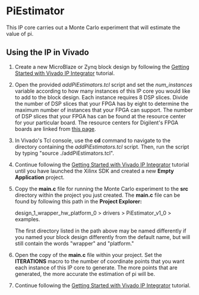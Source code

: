 PiEstimator
============

This IP core carries out a Monte Carlo experiment that will estimate the value
of pi.

Using the IP in Vivado
------------
1. Create a new MicroBlaze or Zynq block design by following the [Getting
Started with Vivado IP Integrator](https://reference.digilentinc.com/vivado/getting-started-with-ipi/start)
tutorial.
2. Open the provided _addPiEstimators.tcl_ script and set the *num_instances*
variable according to how many instances of this IP core you would like to add
to the block design. Each instance requires 8 DSP slices. Divide the number of
DSP slices that your FPGA has by eight to determine the maximum number of
instances that your FPGA can support. The number of DSP slices that your FPGA
has can be found at the resource center for your particular board. The resource
centers for Digilent's FPGA boards are linked from [this page](https://reference.digilentinc.com/).

3. In Vivado's Tcl console, use the __cd__ command to navigate to the directory
containing the _addPiEstimators.tcl_ script. Then, run the script by typing
"source ./addPiEstimators.tcl".

4. Continue following the [Getting Started with Vivado IP Integrator](https://reference.digilentinc.com/vivado/getting-started-with-ipi/start)
tutorial until you have launched the Xilinx SDK and created a new __Empty
Application__ project.

5. Copy the __main.c__ file for running the Monte Carlo experiment to the
__src__ directory within the project you just created. The __main.c__ file can
be found by following this path in the __Project Explorer:__

   design_1_wrapper_hw_platform_0 > drivers > PiEstimator_v1_0 > examples.

   The first directory listed in the path above may be named differently if you
named your block design differently from the default name, but will still
contain the words "wrapper" and "platform."

6. Open the copy of the __main.c__ file within your project. Set the
__ITERATIONS__ macro to the number of coordinate points that you want each
instance of this IP core to generate. The more points that are generated, the
more accurate the estimation of pi will be.

7. Continue following the [Getting Started with Vivado IP Integrator](https://reference.digilentinc.com/vivado/getting-started-with-ipi/start)
tutorial.
